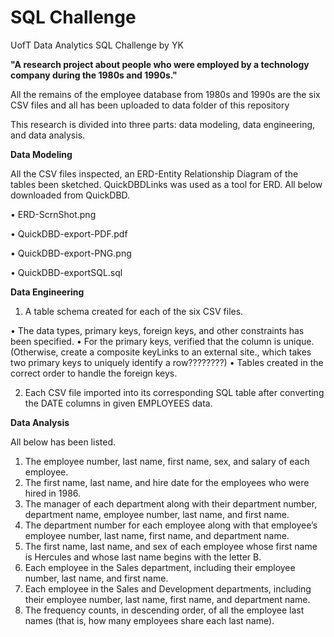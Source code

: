 # SQL Challenge 

UofT Data Analytics SQL Challenge by YK

**"A research project about people who were employed by a technology company during the 1980s and 1990s."**

All the remains of the employee database from 1980s and 1990s are the six CSV files and all has been uploaded to data folder of this repository

This research is divided into three parts: data modeling, data engineering, and data analysis.

**Data Modeling**

All the CSV files inspected, an ERD-Entity Relationship Diagram of the tables been sketched. QuickDBDLinks was used as a tool for ERD. All below downloaded from QuickDBD.

• ERD-ScrnShot.png

• QuickDBD-export-PDF.pdf 

• QuickDBD-export-PNG.png 

• QuickDBD-exportSQL.sql 


**Data Engineering**

1.	A table schema created for each of the six CSV files.
	
• The data types, primary keys, foreign keys, and other constraints has been specified.
• For the primary keys, verified that the column is unique. 
(Otherwise, create a composite keyLinks to an external site., which takes two primary keys to uniquely identify a row????????)
• Tables created in the correct order to handle the foreign keys.

2.  Each CSV file imported into its corresponding SQL table after converting the DATE columns in given EMPLOYEES data.

**Data Analysis**

All below has been listed.

1.	The employee number, last name, first name, sex, and salary of each employee.
2.	The first name, last name, and hire date for the employees who were hired in 1986.
3.	The manager of each department along with their department number, department name, employee number, last name, and first name.
4.	The department number for each employee along with that employee’s employee number, last name, first name, and department name.
5.	The first name, last name, and sex of each employee whose first name is Hercules and whose last name begins with the letter B.
6.	Each employee in the Sales department, including their employee number, last name, and first name.
7.	Each employee in the Sales and Development departments, including their employee number, last name, first name, and department name.
8.	The frequency counts, in descending order, of all the employee last names (that is, how many employees share each last name).

